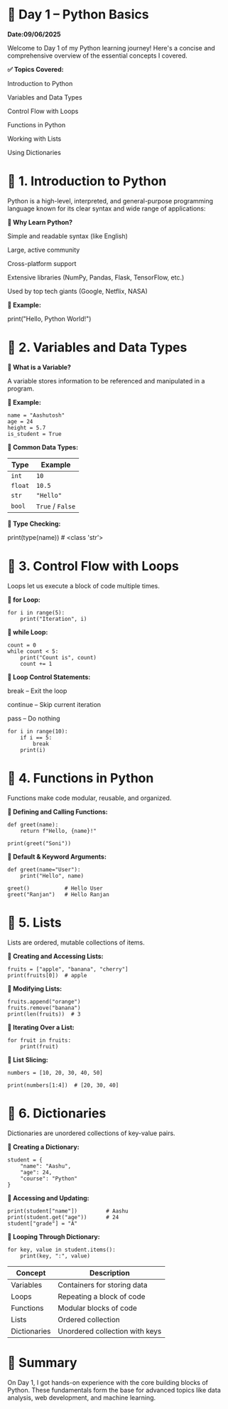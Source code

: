# 🚀 Day 1 – Python Basics

**Date:09/06/2025**

Welcome to Day 1 of my Python learning journey! Here's a concise and comprehensive overview of the essential concepts I covered.

**✅ Topics Covered:**

Introduction to Python

Variables and Data Types

Control Flow with Loops

Functions in Python

Working with Lists

Using Dictionaries

# 🔹 1. Introduction to Python

Python is a high-level, interpreted, and general-purpose programming language known for its clear syntax and wide range of applications:

**🔸 Why Learn Python?**

Simple and readable syntax (like English)

Large, active community

Cross-platform support

Extensive libraries (NumPy, Pandas, Flask, TensorFlow, etc.)

Used by top tech giants (Google, Netflix, NASA)

**🧪 Example:**

print("Hello, Python World!")

# 🔹 2. Variables and Data Types

**🔸 What is a Variable?**

A variable stores information to be referenced and manipulated in a program.

**🧪 Example:**
```
name = "Aashutosh"
age = 24
height = 5.7
is_student = True
```
**🔸 Common Data Types:**

| Type    | Example          |
| ------- | ---------------- |
| `int`   | `10`             |
| `float` | `10.5`           |
| `str`   | `"Hello"`        |
| `bool`  | `True` / `False` |


**🔸 Type Checking:**

print(type(name))  # <class 'str'>

# 🔹 3. Control Flow with Loops

Loops let us execute a block of code multiple times.

**🔸 for Loop:**
```
for i in range(5):
    print("Iteration", i)
```
**🔸 while Loop:**
```
count = 0
while count < 5:
    print("Count is", count)
    count += 1
```

**🔸 Loop Control Statements:**

break – Exit the loop

continue – Skip current iteration

pass – Do nothing

```
for i in range(10):
    if i == 5:
        break
    print(i)
```    
# 🔹 4. Functions in Python

Functions make code modular, reusable, and organized.

**🔸 Defining and Calling Functions:**
```
def greet(name):
    return f"Hello, {name}!"

print(greet("Soni"))
```
**🔸 Default & Keyword Arguments:**
```
def greet(name="User"):
    print("Hello", name)

greet()           # Hello User
greet("Ranjan")   # Hello Ranjan
```

# 🔹 5. Lists

Lists are ordered, mutable collections of items.

**🔸 Creating and Accessing Lists:**
```
fruits = ["apple", "banana", "cherry"]
print(fruits[0])  # apple
```

**🔸 Modifying Lists:**
```
fruits.append("orange")
fruits.remove("banana")
print(len(fruits))  # 3
```
**🔸 Iterating Over a List:**
```
for fruit in fruits:
    print(fruit)
```
**🔸 List Slicing:**
```
numbers = [10, 20, 30, 40, 50]

print(numbers[1:4])  # [20, 30, 40]
```
# 🔹 6. Dictionaries

Dictionaries are unordered collections of key-value pairs.

**🔸 Creating a Dictionary:**
```
student = {
    "name": "Aashu",
    "age": 24,
    "course": "Python"
}
```
**🔸 Accessing and Updating:**
```
print(student["name"])         # Aashu
print(student.get("age"))      # 24
student["grade"] = "A"
```
**🔸 Looping Through Dictionary:**
```
for key, value in student.items():
    print(key, ":", value)
```
| Concept	  | Description                      |
------------  |-----------------------------------
| Variables	  | Containers for storing data      |
| Loops	      | Repeating a block of code        |
| Functions	  | Modular blocks of code           |
| Lists	      | Ordered collection               |
| Dictionaries|	Unordered collection with keys   |

# 🌟 Summary

On Day 1, I got hands-on experience with the core building blocks of Python. These fundamentals form the base for advanced topics like data analysis, web development, and machine learning.

